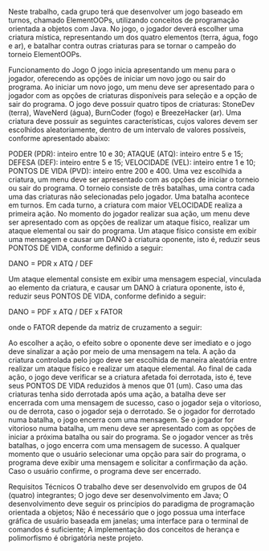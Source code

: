 Neste trabalho, cada grupo terá que desenvolver um jogo baseado em turnos, chamado ElementOOPs, utilizando conceitos de programação orientada a objetos com Java. No jogo, o jogador deverá escolher uma criatura mística, representando um dos quatro elementos (terra, água, fogo e ar), e batalhar contra outras criaturas para se tornar o campeão do torneio ElementOOPs.

Funcionamento do Jogo
O jogo inicia apresentando um menu para o jogador, oferecendo as opções de iniciar um novo jogo ou sair do programa. Ao iniciar um novo jogo, um menu deve ser apresentado para o jogador com as opções de criaturas disponíveis para seleção e a opção de sair do programa. O jogo deve possuir quatro tipos de criaturas: StoneDev (terra),  WaveNerd (água), BurnCoder (fogo) e BreezeHacker (ar). Uma criatura deve possuir as seguintes características, cujos valores devem ser escolhidos aleatoriamente, dentro de um intervalo de valores possíveis, conforme apresentado abaixo:

PODER (PDR): inteiro entre 10 e 30;
ATAQUE (ATQ): inteiro entre 5 e 15;
DEFESA (DEF): inteiro entre 5 e 15;
VELOCIDADE (VEL): inteiro entre 1 e 10;
PONTOS DE VIDA (PVD): inteiro entre 200 e 400.
Uma vez escolhida a criatura, um menu deve ser apresentado com as opções de iniciar o torneio ou sair do programa. O torneio consiste de três batalhas, uma contra cada uma das criaturas não selecionadas pelo jogador. Uma batalha acontece em turnos. Em cada turno, a criatura com maior VELOCIDADE realiza a primeira ação. No momento do jogador realizar sua ação, um menu deve ser apresentado com as opções de realizar um ataque físico, realizar um ataque elemental ou sair do programa. Um ataque físico consiste em exibir uma mensagem e causar um DANO à criatura oponente, isto é, reduzir seus PONTOS DE VIDA, conforme definido a seguir:

DANO = PDR x ATQ / DEF

Um ataque elemental consiste em exibir uma mensagem especial, vinculada ao elemento da criatura, e causar um DANO à criatura oponente, isto é, reduzir seus PONTOS DE VIDA, conforme definido a seguir:

DANO = PDF x ATQ / DEF x FATOR

onde o FATOR depende da matriz de cruzamento a seguir:



Ao escolher a ação, o efeito sobre o oponente deve ser imediato e o jogo deve sinalizar a ação por meio de uma mensagem na tela. A ação da criatura controlada pelo jogo deve ser escolhida de maneira aleatória entre realizar um ataque físico e realizar um ataque elemental. Ao final de cada ação, o jogo deve verificar se a criatura afetada foi derrotada, isto é, teve seus PONTOS DE VIDA reduzidos à menos que 01 (um). Caso uma das criaturas tenha sido derrotada após uma ação, a batalha deve ser encerrada com uma mensagem de sucesso, caso o jogador seja o vitorioso, ou de derrota, caso o jogador seja o derrotado. Se o jogador for derrotado numa batalha, o jogo encerra com uma mensagem. Se o jogador for vitorioso numa batalha, um menu deve ser apresentado com as opções de iniciar a próxima batalha ou sair do programa. Se o jogador vencer as três batalhas, o jogo encerra com uma mensagem de sucesso. A qualquer momento que o usuário selecionar uma opção para sair do programa, o programa deve exibir uma mensagem e solicitar a confirmação da ação. Caso o usuário confirme, o programa deve ser encerrado.

Requisitos Técnicos
O trabalho deve ser desenvolvido em grupos de 04 (quatro) integrantes;
O jogo deve ser desenvolvimento em Java;
O desenvolvimento deve seguir os princípios do paradigma de programação orientada a objetos;
Não é necessário que o jogo possua uma interface gráfica de usuário baseada em janelas; uma interface para o terminal de comandos é suficiente;
A implementação dos conceitos de herança e polimorfismo é obrigatória neste projeto.
